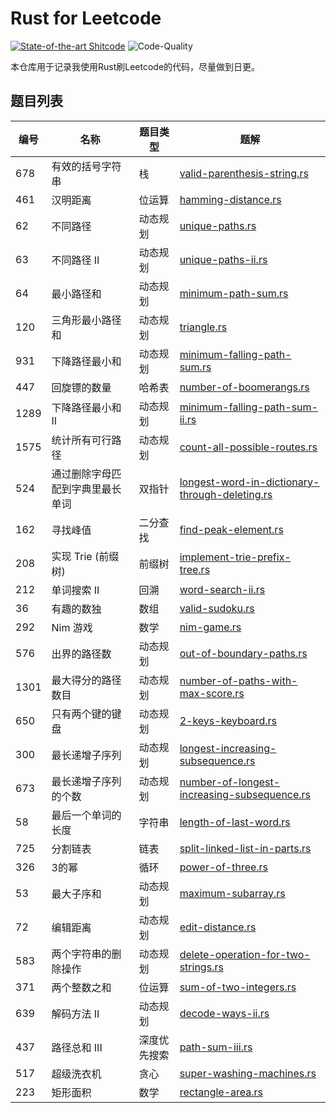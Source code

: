 # Rust for Leetcode

[![State-of-the-art Shitcode](https://img.shields.io/static/v1?label=State-of-the-art&message=Shitcode&color=7B5804)](https://github.com/trekhleb/state-of-the-art-shitcode) ![Code-Quality](https://img.shields.io/badge/Code%20Quality-D-red)

本仓库用于记录我使用Rust刷Leetcode的代码，尽量做到日更。

## 题目列表

| 编号 | 名称                             | 题目类型     | 题解                                                         |
| ---- | -------------------------------- | ------------ | ------------------------------------------------------------ |
| 678  | 有效的括号字符串                 | 栈           | [valid-parenthesis-string.rs](/solutions/valid-parenthesis-string.rs) |
| 461  | 汉明距离                         | 位运算       | [hamming-distance.rs](/solutions/hamming-distance.rs)        |
| 62   | 不同路径                         | 动态规划     | [unique-paths.rs](/solutions/unique-paths.rs)                |
| 63   | 不同路径 II                      | 动态规划     | [unique-paths-ii.rs](/solutions/unique-paths-ii.rs)          |
| 64   | 最小路径和                       | 动态规划     | [minimum-path-sum.rs](/solutions/minimum-path-sum.rs)        |
| 120  | 三角形最小路径和                 | 动态规划     | [triangle.rs](/solutions/triangle.rs)                        |
| 931  | 下降路径最小和                   | 动态规划     | [minimum-falling-path-sum.rs](/solutions/minimum-falling-path-sum.rs) |
| 447  | 回旋镖的数量                     | 哈希表       | [number-of-boomerangs.rs](/solutions/number-of-boomerangs.rs) |
| 1289 | 下降路径最小和  II               | 动态规划     | [minimum-falling-path-sum-ii.rs](/solutions/minimum-falling-path-sum-ii.rs) |
| 1575 | 统计所有可行路径                 | 动态规划     | [count-all-possible-routes.rs](/solutions/count-all-possible-routes.rs) |
| 524  | 通过删除字母匹配到字典里最长单词 | 双指针       | [longest-word-in-dictionary-through-deleting.rs](/solutions/longest-word-in-dictionary-through-deleting.rs) |
| 162  | 寻找峰值                         | 二分查找     | [find-peak-element.rs](/solutions/find-peak-element.rs)      |
| 208  | 实现 Trie (前缀树)               | 前缀树       | [implement-trie-prefix-tree.rs](/solutions/implement-trie-prefix-tree.rs) |
| 212  | 单词搜索 II                      | 回溯         | [word-search-ii.rs](/solutions/word-search-ii.rs)            |
| 36   | 有趣的数独                       | 数组         | [valid-sudoku.rs](/solutions/valid-sudoku.rs)                |
| 292  | Nim 游戏                         | 数学         | [nim-game.rs](/solutions/nim-game.rs)                        |
| 576  | 出界的路径数                     | 动态规划     | [out-of-boundary-paths.rs](/solutions/out-of-boundary-paths.rs) |
| 1301 | 最大得分的路径数目               | 动态规划     | [number-of-paths-with-max-score.rs](/solutions/number-of-paths-with-max-score.rs) |
| 650  | 只有两个键的键盘                 | 动态规划     | [2-keys-keyboard.rs](/solutions/2-keys-keyboard.rs)          |
| 300  | 最长递增子序列                   | 动态规划     | [longest-increasing-subsequence.rs](/solutions/longest-increasing-subsequence.rs) |
| 673  | 最长递增子序列的个数             | 动态规划     | [number-of-longest-increasing-subsequence.rs](/solutions/number-of-longest-increasing-subsequence.rs) |
| 58   | 最后一个单词的长度               | 字符串       | [length-of-last-word.rs](/solutions/length-of-last-word.rs)  |
| 725  | 分割链表                         | 链表         | [split-linked-list-in-parts.rs](/solutions/split-linked-list-in-parts.rs) |
| 326  | 3的幂                            | 循环         | [power-of-three.rs](/solutions/power-of-three.rs)            |
| 53   | 最大子序和                       | 动态规划     | [maximum-subarray.rs](/solutions/maximum-subarray.rs)        |
| 72   | 编辑距离                         | 动态规划     | [edit-distance.rs](/solutions/edit-distance.rs)              |
| 583  | 两个字符串的删除操作             | 动态规划     | [delete-operation-for-two-strings.rs](/solutions/delete-operation-for-two-strings.rs) |
| 371  | 两个整数之和                     | 位运算       | [sum-of-two-integers.rs](/solutions/sum-of-two-integers.rs)  |
| 639  | 解码方法 II                      | 动态规划     | [decode-ways-ii.rs](/solutions/decode-ways-ii.rs)            |
| 437  | 路径总和 III                     | 深度优先搜索 | [path-sum-iii.rs](/solutions/path-sum-iii.rs)                |
| 517  | 超级洗衣机                       | 贪心         | [super-washing-machines.rs](/solutions/super-washing-machines.rs) |
| 223  | 矩形面积                         | 数学         | [rectangle-area.rs](/solutions/rectangle-area.rs)            |

